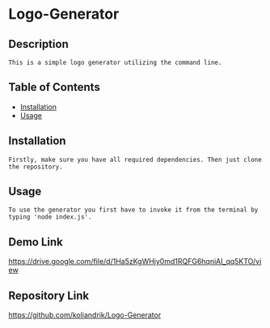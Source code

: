 # Logo-Generator

## Description
    This is a simple logo generator utilizing the command line.

## Table of Contents
- [Installation](#installation)
- [Usage](#usage)

## Installation
    Firstly, make sure you have all required dependencies. Then just clone the repository.

## Usage
    To use the generator you first have to invoke it from the terminal by typing 'node index.js'.

## Demo Link

https://drive.google.com/file/d/1Ha5zKgWHjy0md1RQFG6hqniAI_qq5KTO/view

## Repository Link

https://github.com/koliandrik/Logo-Generator
    
      